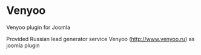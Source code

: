 Venyoo
=======

Venyoo plugin for Joomla

Provided Russian lead generator service Venyoo (http://www.venyoo.ru) as joomla plugin
